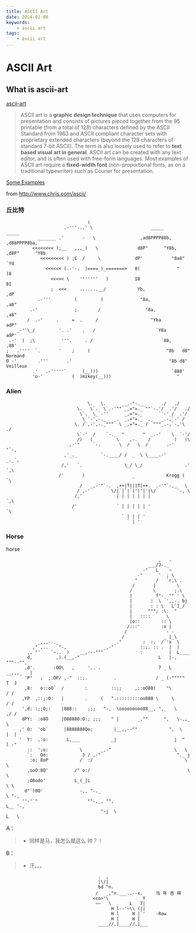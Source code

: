 ```yaml
---
title: ASCII Art
date: 2014-02-08
keywords:
    - ascii art
tags:
    - ascii art
...
```


ASCII Art
=========

What is ascii-art
-----------------

[ascii-art]

> ASCII art is a **graphic design technique** that uses computers for presentation and
> consists of pictures pieced together from the 95 printable (from a total of 128) characters
> defined by the ASCII Standard from 1963 and ASCII compliant character sets
> with proprietary extended characters (beyond the 128 characters of standard 7-bit ASCII).
> The term is also loosely used to refer to **text based visual art in general**.
> ASCII art can be created with any text editor, and is often used with free-form languages.
> Most examples of ASCII art require a **fixed-width font**
> (non-proportional fonts, as on a traditional typewriter) such as Courier for presentation.

[Some Examples](http://www.chris.com/ascii/)

from <http://www.chris.com/ascii/>

### 丘比特

```tzx-plain
                               (
                      .-'''-..' \                      _____           _____
            _______ .'       -   \                 ,ad8PPPP88b,     ,d88PPPP8ba,
          <<<<<<<< );__   ,,,_)   \               d8P"      "Y8b, ,d8P"      "Y8b
             <<<<<<<<< ) ;C  /     \             dP'           "8a8"           `Yd
               <<<<<< (.-'-.  )====_)_=======>   8(              "              )8
                 <<<<< \    '''''''   )          I8                             8I
                 ;  <<<     .......__/            Yb,                         ,dP
            .-'''         (         )              "8a,                     ,a8"
         .-'              ;.       /                 "8a,                 ,a8"
        /  .-'     .     =  .     /                    "Yba             adP"
    _-''\_/         '. .'    .   /                       `Y8a         a8P'
 .-'  )  ;\          '''.     . /                          `88,     ,88'
;   .''''  `.       '    ;     (                             "8b   d8"  Normand
O -'        .'''       .'                                     "8b d8"   Veilleux
          .'   .-'''''`      (__)))                            `888'
          'o-'           (  )mikey(__)))                         "
```

### Alien

```tzx-plain
                               \.   \.      __,-"-.__      ./   ./
                           \.   \`.  \`.-'"" _,="=._ ""`-.'/  .'/   ./
                            \`.  \_`-''      _,="=._      ``-'_/  .'/
                             \ `-',-._   _.  _,="=._  ,_   _.-,`-' /
                          \. /`,-',-._"""  \ _,="=._ /  """_.-,`-,'\ ./
                           \`-'  /    `-._  "       "  _.-'    \  `-'/
                           /)   (         \    ,-.    /         )   (\
                        ,-'"     `-.       \  /   \  /       .-'     "`-,
                      ,'_._         `-.____/ /  _  \ \____.-'         _._`,
                     /,'   `.                \_/ \_/                .'   `,\
                    /'       )                  _            Krogg (       `\
                            /   _,-'"`-.  ,++|T|||T|++.  .-'"`-,_   \
                           / ,-'        \/|`|`|`|'|'|'|\/        `-, \
                          /,'             | | | | | | |             `,\
                         /'               ` | | | | | '               `\
                                            ` | | | '
                                              ` | '
```

### Horse

horse

```tzx-plain
                                                          ,   .
                                                      ___/J-._
                                                    -"   L    ~
                                                  -"      '  ; \
                                                 "       /   `r,\ .
                                                /       |        \
                                               /        \       ;.\
                                               |         f"-_ "" ' \
                                               |       :  \  ',,-. bj
                                               |       : : \   L`]_/
                                               |      """; :\:  "
                                               |   ::::      \
                                               |o::        :: \
                                              /:::'        :o |
                                             /               - -
                                            /               _ |_\
            _,,,--._                     _."        :  :.  / 'x  \
          ," ,..    "-,              _,-"          ::;. :: .  |  |
        ,, "'    `~..  )    __,---"""              :          |  L____
        d,         ,).(__,-"                              L   |-,     """--"",
       ,d'.       :OO\   ,     '.. .                      7 _ L     __,,,_   |
       'P"   ;  ;.OP/ ,-"  ::;.          .               / _ (-"""""      T  J
       ,8:   o::oO`  /        :         ::;;     ,;:oO88(    "\           / /
      ,YP  ,::;:O:   |        .     (   ".:::::::::oo888 \     \         / /
      ',d: :;;O;:    |888::    ;;;   "-,  \ooooooooo88__, ",_   \      ,/ /
      dPY:  :o8O     |O8888O:O:; ;;;    " |       _,""      ",   \-,,_  \
     ,' O:  'ob`      |8888888Oo;        |__,,--""            ",  \   |  |
     '  Y:  ,:o:       L,___            _j                      j  "  l -"
        ::  ';o:            \       _,-"                        \   \
        `:   Oo:             J / ,-"                             "._ j
         :o; 8oP            /  :/                                   \ \
        ,ooO:8O'          /" o:/                                     \ \
        ;O8odo'           L_(_|L                                      \ \
       d"`)8O'              -,, "-._                                   \ "-,
      ''-'`"                   ""-,_, "",                               L__ '-,
                                    "-j  \                                 L   \
```

A：

> - 同样是马，我怎么就这么 帅？！

B：

> - 汗。。。

```tzx-plain
                                   .  ,
                                   |\/|
                                   bd "n.
                                  /   _,"n.___.,--x.     马 年 吉 祥
                                 <co>'\             Y
                                  ~~   \       L   7|
                                        H l--'~\\ (||
                                        H l     H |`'    -Row
                                        H [     H [
                                   ____//,]____//,]___
```

[ascii-art]: http://en.wikipedia.org/wiki/ASCII_art
